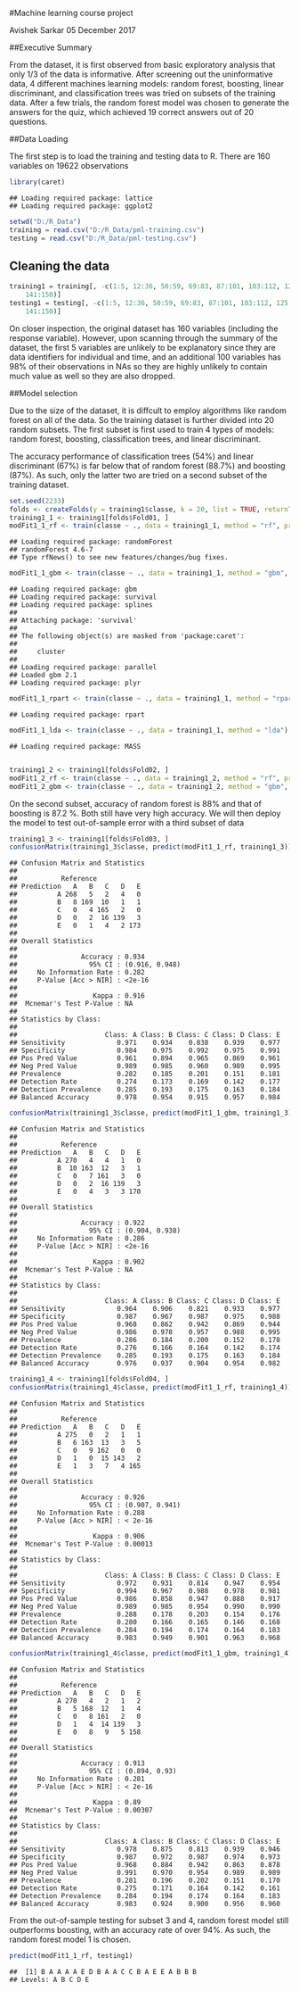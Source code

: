 #Machine learning course project

Avishek Sarkar
05 December 2017

##Executive Summary

From the dataset, it is first observed from basic exploratory analysis that only 1/3 of the data is informative. After screening out the uninformative data, 4 different machines learning models: random forest, boosting, linear discriminant, and classification trees was tried on subsets of the training data. After a few trials, the random forest model was chosen to generate the answers for the quiz, which achieved 19 correct answers out of 20 questions.

##Data Loading

The first step is to load the training and testing data to R. There are 160 variables on 19622 observations


```r
library(caret)
```

```
## Loading required package: lattice
## Loading required package: ggplot2
```



```r
setwd("D:/R_Data")
training = read.csv("D:/R_Data/pml-training.csv")
testing = read.csv("D:/R_Data/pml-testing.csv")
```


## Cleaning the data

```r
training1 = training[, -c(1:5, 12:36, 50:59, 69:83, 87:101, 103:112, 125:139, 
    141:150)]
testing1 = testing[, -c(1:5, 12:36, 50:59, 69:83, 87:101, 103:112, 125:139, 
    141:150)]
```


On closer inspection, the original dataset has 160 variables (including the response variable). However, upon scanning through the summary of the dataset, the first 5 variables are unlikely to be explanatory since they are data identifiers for individual and time, and an additional 100 variables has 98% of their observations in NAs so they are highly unlikely to contain much value as well so they are also dropped.


##Model selection

Due to the size of the dataset, it is diffcult to employ algorithms like random forest on all of the data. So the training dataset is further divided into 20 random subsets. The first subset is first used to train 4 types of models: random forest, boosting, classification trees, and linear discriminant.

The accuracy performance of classification trees (54%) and linear discriminant (67%) is far below that of random forest (88.7%) and boosting (87%). As such, only the latter two are tried on a second subset of the training dataset.


```r
set.seed(2233)
folds <- createFolds(y = training1$classe, k = 20, list = TRUE, returnTrain = FALSE)
training1_1 <- training1[folds$Fold01, ]
modFit1_1_rf <- train(classe ~ ., data = training1_1, method = "rf", prox = TRUE)
```

```
## Loading required package: randomForest
## randomForest 4.6-7
## Type rfNews() to see new features/changes/bug fixes.
```



```r
modFit1_1_gbm <- train(classe ~ ., data = training1_1, method = "gbm", verbose = FALSE)
```

```
## Loading required package: gbm
## Loading required package: survival
## Loading required package: splines
## 
## Attaching package: 'survival'
## 
## The following object(s) are masked from 'package:caret':
## 
##     cluster
## 
## Loading required package: parallel
## Loaded gbm 2.1
## Loading required package: plyr
```



```r
modFit1_1_rpart <- train(classe ~ ., data = training1_1, method = "rpart")
```

```
## Loading required package: rpart
```

```r
modFit1_1_lda <- train(classe ~ ., data = training1_1, method = "lda")
```

```
## Loading required package: MASS
```

```r

training1_2 <- training1[folds$Fold02, ]
modFit1_2_rf <- train(classe ~ ., data = training1_2, method = "rf", prox = TRUE)
modFit1_2_gbm <- train(classe ~ ., data = training1_2, method = "gbm", verbose = FALSE)
```


On the second subset, accuracy of random forest is 88% and that of boosting is 87.2 %. Both still have very high accuracy. We will then deploy the model to test out-of-sample error with a third subset of data


```r
training1_3 <- training1[folds$Fold03, ]
confusionMatrix(training1_3$classe, predict(modFit1_1_rf, training1_3))
```

```
## Confusion Matrix and Statistics
## 
##           Reference
## Prediction   A   B   C   D   E
##          A 268   5   2   4   0
##          B   8 169  10   1   1
##          C   0   4 165   2   0
##          D   0   2  16 139   3
##          E   0   1   4   2 173
## 
## Overall Statistics
##                                         
##                Accuracy : 0.934         
##                  95% CI : (0.916, 0.948)
##     No Information Rate : 0.282         
##     P-Value [Acc > NIR] : <2e-16        
##                                         
##                   Kappa : 0.916         
##  Mcnemar's Test P-Value : NA            
## 
## Statistics by Class:
## 
##                      Class: A Class: B Class: C Class: D Class: E
## Sensitivity             0.971    0.934    0.838    0.939    0.977
## Specificity             0.984    0.975    0.992    0.975    0.991
## Pos Pred Value          0.961    0.894    0.965    0.869    0.961
## Neg Pred Value          0.989    0.985    0.960    0.989    0.995
## Prevalence              0.282    0.185    0.201    0.151    0.181
## Detection Rate          0.274    0.173    0.169    0.142    0.177
## Detection Prevalence    0.285    0.193    0.175    0.163    0.184
## Balanced Accuracy       0.978    0.954    0.915    0.957    0.984
```



```r
confusionMatrix(training1_3$classe, predict(modFit1_1_gbm, training1_3))
```

```
## Confusion Matrix and Statistics
## 
##           Reference
## Prediction   A   B   C   D   E
##          A 270   4   4   1   0
##          B  10 163  12   3   1
##          C   0   7 161   3   0
##          D   0   2  16 139   3
##          E   0   4   3   3 170
## 
## Overall Statistics
##                                         
##                Accuracy : 0.922         
##                  95% CI : (0.904, 0.938)
##     No Information Rate : 0.286         
##     P-Value [Acc > NIR] : <2e-16        
##                                         
##                   Kappa : 0.902         
##  Mcnemar's Test P-Value : NA            
## 
## Statistics by Class:
## 
##                      Class: A Class: B Class: C Class: D Class: E
## Sensitivity             0.964    0.906    0.821    0.933    0.977
## Specificity             0.987    0.967    0.987    0.975    0.988
## Pos Pred Value          0.968    0.862    0.942    0.869    0.944
## Neg Pred Value          0.986    0.978    0.957    0.988    0.995
## Prevalence              0.286    0.184    0.200    0.152    0.178
## Detection Rate          0.276    0.166    0.164    0.142    0.174
## Detection Prevalence    0.285    0.193    0.175    0.163    0.184
## Balanced Accuracy       0.976    0.937    0.904    0.954    0.982
```



```r
training1_4 <- training1[folds$Fold04, ]
confusionMatrix(training1_4$classe, predict(modFit1_1_rf, training1_4))
```

```
## Confusion Matrix and Statistics
## 
##           Reference
## Prediction   A   B   C   D   E
##          A 275   0   2   1   1
##          B   6 163  13   3   5
##          C   0   9 162   0   0
##          D   1   0  15 143   2
##          E   1   3   7   4 165
## 
## Overall Statistics
##                                         
##                Accuracy : 0.926         
##                  95% CI : (0.907, 0.941)
##     No Information Rate : 0.288         
##     P-Value [Acc > NIR] : < 2e-16       
##                                         
##                   Kappa : 0.906         
##  Mcnemar's Test P-Value : 0.00013       
## 
## Statistics by Class:
## 
##                      Class: A Class: B Class: C Class: D Class: E
## Sensitivity             0.972    0.931    0.814    0.947    0.954
## Specificity             0.994    0.967    0.988    0.978    0.981
## Pos Pred Value          0.986    0.858    0.947    0.888    0.917
## Neg Pred Value          0.989    0.985    0.954    0.990    0.990
## Prevalence              0.288    0.178    0.203    0.154    0.176
## Detection Rate          0.280    0.166    0.165    0.146    0.168
## Detection Prevalence    0.284    0.194    0.174    0.164    0.183
## Balanced Accuracy       0.983    0.949    0.901    0.963    0.968
```



```r
confusionMatrix(training1_4$classe, predict(modFit1_1_gbm, training1_4))
```

```
## Confusion Matrix and Statistics
## 
##           Reference
## Prediction   A   B   C   D   E
##          A 270   4   2   1   2
##          B   5 168  12   1   4
##          C   0   8 161   2   0
##          D   1   4  14 139   3
##          E   0   8   9   5 158
## 
## Overall Statistics
##                                        
##                Accuracy : 0.913        
##                  95% CI : (0.894, 0.93)
##     No Information Rate : 0.281        
##     P-Value [Acc > NIR] : < 2e-16      
##                                        
##                   Kappa : 0.89         
##  Mcnemar's Test P-Value : 0.00307      
## 
## Statistics by Class:
## 
##                      Class: A Class: B Class: C Class: D Class: E
## Sensitivity             0.978    0.875    0.813    0.939    0.946
## Specificity             0.987    0.972    0.987    0.974    0.973
## Pos Pred Value          0.968    0.884    0.942    0.863    0.878
## Neg Pred Value          0.991    0.970    0.954    0.989    0.989
## Prevalence              0.281    0.196    0.202    0.151    0.170
## Detection Rate          0.275    0.171    0.164    0.142    0.161
## Detection Prevalence    0.284    0.194    0.174    0.164    0.183
## Balanced Accuracy       0.983    0.924    0.900    0.956    0.960
```


From the out-of-sample testing for subset 3 and 4, random forest model still outperforms boosting, with an accuracy rate of over 94%. As such, the random forest model 1 is chosen.


```r
predict(modFit1_1_rf, testing1)
```

```
##  [1] B A A A A E D B A A C C B A E E A B B B
## Levels: A B C D E
```




